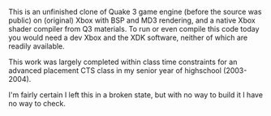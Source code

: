 This is an unfinished clone of Quake 3 game engine (before the source was public) on (original) Xbox with BSP and MD3 rendering, and a native Xbox shader compiler from Q3 materials.
To run or even compile this code today you would need a dev Xbox and the XDK software, neither of which are readily available. 

This work was largely completed within class time constraints for an advanced placement CTS class in my senior year of highschool (2003-2004).

I'm fairly certain I left this in a broken state, but with no way to build it I have no way to check.
